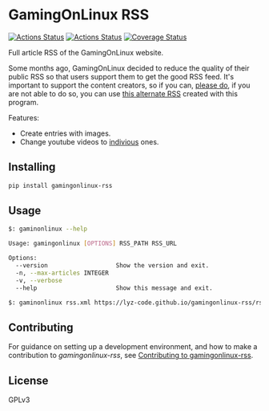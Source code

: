 # GamingOnLinux RSS

[![Actions Status](https://github.com/lyz-code/gamingonlinux-rss/workflows/Tests/badge.svg)](https://github.com/lyz-code/gamingonlinux-rss/actions)
[![Actions Status](https://github.com/lyz-code/gamingonlinux-rss/workflows/Build/badge.svg)](https://github.com/lyz-code/gamingonlinux-rss/actions)
[![Coverage Status](https://coveralls.io/repos/github/lyz-code/gamingonlinux-rss/badge.svg?branch=main)](https://coveralls.io/github/lyz-code/gamingonlinux-rss?branch=main)

Full article RSS of the GamingOnLinux website.

Some months ago, GamingOnLinux decided to reduce the quality of their public RSS
so that users support them to get the good RSS feed. It's important to support
the content creators, so if you can, [please
do](https://www.gamingonlinux.com/support-us/), if you are not able to do so,
you can use [this alternate
RSS](https://lyz-code.github.io/gamingonlinux-rss/rss.xml) created with this
program.

Features:

* Create entries with images.
* Change youtube videos to [indivious](https://invidious.io/A) ones.

## Installing

```bash
pip install gamingonlinux-rss
```

## Usage

```bash
$: gaminonlinux --help

Usage: gamingonlinux [OPTIONS] RSS_PATH RSS_URL

Options:
  --version                   Show the version and exit.
  -n, --max-articles INTEGER
  -v, --verbose
  --help                      Show this message and exit.

$: gaminonlinux rss.xml https://lyz-code.github.io/gamingonlinux-rss/rss.xml
```

## Contributing

For guidance on setting up a development environment, and how to make
a contribution to *gamingonlinux-rss*, see [Contributing to
gamingonlinux-rss](https://lyz-code.github.io/gamingonlinux-rss/contributing).

## License

GPLv3
